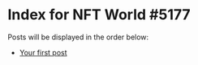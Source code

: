 # Index for NFT World #5177
Posts will be displayed in the order below:

- [Your first post](./001-first.md)

